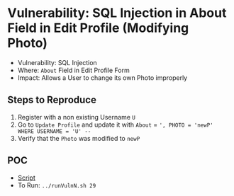 # Vulnerability: SQL Injection in About Field in Edit Profile (Modifying Photo)

- Vulnerability: SQL Injection
- Where: `About` Field in Edit Profile Form
- Impact: Allows a User to change its own Photo improperly

## Steps to Reproduce
1. Register with a non existing Username `U`
2. Go to `Update Profile` and update it with `About` = `', PHOTO = 'newP' WHERE USERNAME = 'U' -- `
3. Verify that the `Photo` was modified to `newP`

## POC
- [Script](./Exploit.py)
- To Run: `../runVulnN.sh 29`
